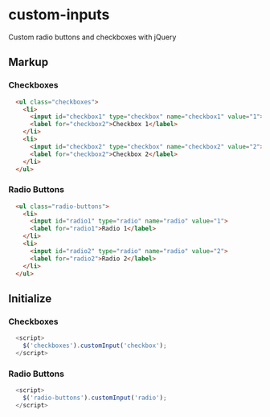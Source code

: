 # custom-inputs


Custom radio buttons and checkboxes with jQuery

## Markup

### Checkboxes

``` html
  <ul class="checkboxes">
    <li>
      <input id="checkbox1" type="checkbox" name="checkbox1" value="1">
      <label for="checkbox2">Checkbox 1</label>
    </li>
    <li>
      <input id="checkbox2" type="checkbox" name="checkbox2" value="2">
      <label for="checkbox2">Checkbox 2</label>
    </li>    
  </ul>
```

### Radio Buttons

``` html
  <ul class="radio-buttons">
    <li>
      <input id="radio1" type="radio" name="radio" value="1">
      <label for="radio1">Radio 1</label>
    </li>
    <li>
      <input id="radio2" type="radio" name="radio" value="2">
      <label for="radio2">Radio 2</label>
    </li>
  </ul>
```


## Initialize

### Checkboxes

``` js
  <script>
    $('checkboxes').customInput('checkbox');
  </script>

```

### Radio Buttons

``` js
  <script>
    $('radio-buttons').customInput('radio');
  </script>
```